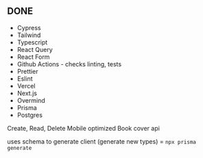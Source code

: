 ## DONE

- Cypress
- Tailwind
- Typescript
- React Query
- React Form
- Github Actions - checks linting, tests
- Prettier
- Eslint
- Vercel
- Next.js
- Overmind
- Prisma
- Postgres

Create, Read, Delete
Mobile optimized
Book cover api


uses schema to generate client (generate new types) = `npx prisma generate`

